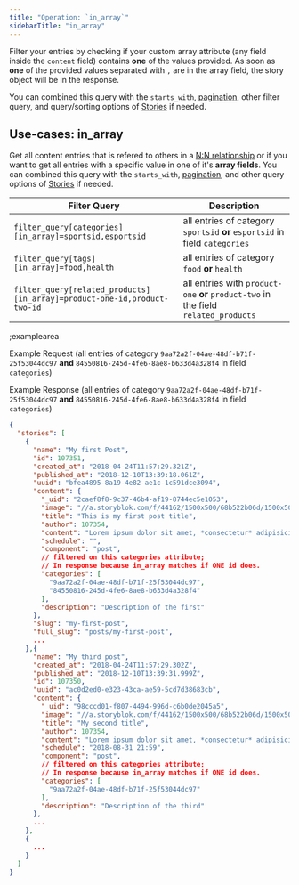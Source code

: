 ```yaml
---
title: "Operation: `in_array`"
sidebarTitle: "in_array"
---
```


Filter your entries by checking if your custom array attribute (any field inside the `content` field) contains **one** of the values provided. As soon as **one** of the provided values separated with `,` are in the array field, the story object will be in the response. 

You can combined this query with the `starts_with`, [pagination](#topics/pagination), other filter query, and query/sorting options of [Stories](#core-resources/stories/retrieve-multiple-stories) if needed.

## Use-cases: in_array

Get all content entries that is refered to others in a [N:N relationship](https://www.storyblok.com/tp/how-to-build-a-content-relationship) or if you want to get all entries with a specific value in one of it's **array fields**. You can combined this query with the `starts_with`, [pagination](#topics/pagination), and other query options of [Stories](#core-resources/stories/retrieve-multiple-stories) if needed.

| Filter Query | Description |
|--|--|
| `filter_query[categories][in_array]=sportsid,esportsid` | all entries of category `sportsid` **or** `esportsid` in field `categories` |
| `filter_query[tags][in_array]=food,health` | all entries of category `food` **or** `health` |
| `filter_query[related_products][in_array]=product-one-id,product-two-id` | all entries with `product-one` **or** `product-two` in the field `related_products` |

;examplearea

Example Request (all entries of category `9aa72a2f-04ae-48df-b71f-25f53044dc97` **and** `84550816-245d-4fe6-8ae8-b633d4a328f4` in field `categories`)

<RequestExample url="https://api.storyblok.com/v1/cdn/stories/?filter_query[categories][in_array]=9aa72a2f-04ae-48df-b71f-25f53044dc97,84550816-245d-4fe6-8ae8-b633d4a328f4&token=ask9soUkv02QqbZgmZdeDAtt"></RequestExample>

Example Response (all entries of category `9aa72a2f-04ae-48df-b71f-25f53044dc97` **and** `84550816-245d-4fe6-8ae8-b633d4a328f4` in field `categories`)

```json
{
  "stories": [
    {
      "name": "My first Post",
      "id": 107351,
      "created_at": "2018-04-24T11:57:29.321Z",
      "published_at": "2018-12-10T13:39:18.061Z",
      "uuid": "bfea4895-8a19-4e82-ae1c-1c591dce3094",
      "content": {
        "_uid": "2caef8f8-9c37-46b4-af19-8744ec5e1053",
        "image": "//a.storyblok.com/f/44162/1500x500/68b522b06d/1500x500.jpeg",
        "title": "This is my first post title",
        "author": 107354,
        "content": "Lorem ipsum dolor sit amet, *consectetur* adipisicing elit, sed do eiusmod\ntempor...",
        "schedule": "",
        "component": "post",
        // filtered on this categories attribute;
        // In response because in_array matches if ONE id does.
        "categories": [
          "9aa72a2f-04ae-48df-b71f-25f53044dc97",
          "84550816-245d-4fe6-8ae8-b633d4a328f4"
        ],
        "description": "Description of the first"
      },
      "slug": "my-first-post",
      "full_slug": "posts/my-first-post",
      ...
    },{
      "name": "My third post",
      "created_at": "2018-04-24T11:57:29.302Z",
      "published_at": "2018-12-10T13:39:31.999Z",
      "id": 107350,
      "uuid": "ac0d2ed0-e323-43ca-ae59-5cd7d38683cb",
      "content": {
        "_uid": "98cccd01-f807-4494-996d-c6b0de2045a5",
        "image": "//a.storyblok.com/f/44162/1500x500/68b522b06d/1500x500.jpeg",
        "title": "My second title",
        "author": 107354,
        "content": "Lorem ipsum dolor sit amet, *consectetur* adipisicing elit, sed do eiusmod\ntempor incididunt ut **labore et dolore magna aliqua**. Ut enim ad minim veniam,\nquis nostrud exercitation.",
        "schedule": "2018-08-31 21:59",
        "component": "post",
        // filtered on this categories attribute;
        // In response because in_array matches if ONE id does.
        "categories": [
          "9aa72a2f-04ae-48df-b71f-25f53044dc97"
        ],
        "description": "Description of the third"
      },
      ...
    },
    {
      ...
    }
  ]
}
```

